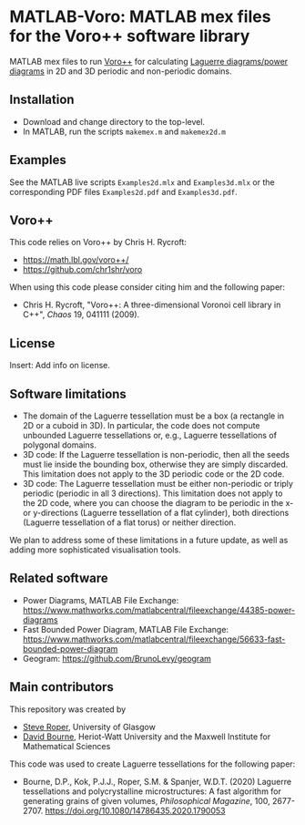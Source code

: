 # MATLAB-Voro: MATLAB mex files for the Voro++ software library
MATLAB mex files to run [Voro++](https://math.lbl.gov/voro++/) for calculating [Laguerre diagrams/power diagrams](https://en.wikipedia.org/wiki/Power_diagram) in 2D and 3D periodic and non-periodic domains.

## Installation ##

* Download and change directory to the top-level.
* In MATLAB, run the scripts ``makemex.m`` and ``makemex2d.m``

## Examples ##

See the MATLAB live scripts ``Examples2d.mlx`` and ``Examples3d.mlx`` or the corresponding PDF files ``Examples2d.pdf`` and ``Examples3d.pdf``.

## Voro++ ##

This code relies on Voro++ by Chris H. Rycroft:
* <https://math.lbl.gov/voro++/>
* <https://github.com/chr1shr/voro>

When using this code please consider citing him and the following paper:
* Chris H. Rycroft, "Voro++: A three-dimensional Voronoi cell library in C++", *Chaos* 19, 041111 (2009).

## License ##

Insert: Add info on license.

## Software limitations ##

* The domain of the Laguerre tessellation must be a box (a rectangle in 2D or a cuboid in 3D). In particular, the code does not compute unbounded Laguerre tessellations or, e.g., Laguerre tessellations of polygonal domains. 
* 3D code: If the Laguerre tessellation is non-periodic, then all the seeds must lie inside the bounding box, otherwise they are simply discarded. This limitation does not apply to the 3D periodic code or the 2D code.
* 3D code: The Laguerre tessellation must be either non-periodic or triply periodic (periodic in all 3 directions). This limitation does not apply to the 2D code, where you can choose the diagram to be periodic in the x- or y-directions (Laguerre tessellation of a flat cylinder), both directions (Laguerre tessellation of a flat torus) or neither direction.

We plan to address some of these limitations in a future update, as well as adding more sophisticated visualisation tools.

## Related software ##

* Power Diagrams, MATLAB File Exchange: <https://www.mathworks.com/matlabcentral/fileexchange/44385-power-diagrams>
* Fast Bounded Power Diagram, MATLAB File Exchange: <https://www.mathworks.com/matlabcentral/fileexchange/56633-fast-bounded-power-diagram> 
* Geogram: <https://github.com/BrunoLevy/geogram>

## Main contributors ##
This repository was created by

* [Steve Roper](https://www.gla.ac.uk/schools/mathematicsstatistics/staff/stevenroper/#), University of Glasgow
* [David Bourne](http://www.macs.hw.ac.uk/~db92/), Heriot-Watt University and the Maxwell Institute for Mathematical Sciences

This code was used to create Laguerre tessellations for the following paper:

* Bourne, D.P., Kok, P.J.J., Roper, S.M. & Spanjer, W.D.T. (2020) Laguerre tessellations and polycrystalline microstructures: A fast algorithm for generating grains of given volumes, *Philosophical Magazine*, 100, 2677-2707. <https://doi.org/10.1080/14786435.2020.1790053>
